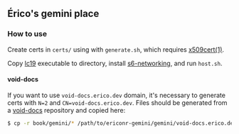 ## Érico's gemini place

### How to use

Create certs in `certs/` using with `generate.sh`, which requires
[x509cert(1)](https://x509cert.mforney.org/x509cert.1.html).

Copy [lc19](https://sr.ht/~thededem/lc19/) executable to directory, install
[s6-networking](https://skarnet.org/software/s6-networking/), and run
`host.sh`.

#### void-docs

If you want to use `void-docs.erico.dev` domain, it's necessary to generate
certs with `N=2` and `CN=void-docs.erico.dev`. Files should be generated from a
[void-docs](https://github.com/void-linux/void-docs) repository and copied
here:

```sh
$ cp -r book/gemini/* /path/to/ericonr-gemini/gemini/void-docs.erico.dev/1965/
```
